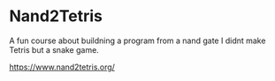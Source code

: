 # Nand2Tetris
A fun course about buildning a program from a nand gate I didnt make Tetris but a snake game.

https://www.nand2tetris.org/
